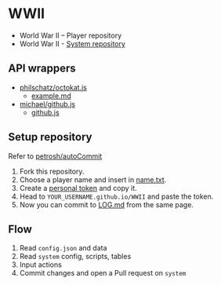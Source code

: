 # WWII
 
- World War II – Player repository
- World War II - [System repository](https://github.com/Fork-n-Play/WWII-system)

## API wrappers

- [philschatz/octokat.js](https://github.com/philschatz/octokat.js)
  - [example.md](https://github.com/philschatz/octokat.js/blob/afde38c4bf20423dc51215816047277c003cac14/examples.md)
- [michael/github.js](https://github.com/michael/github)
  - [github.js](https://github.com/michael/github/blob/master/github.js)

## Setup repository

Refer to [petrosh/autoCommit](https://github.com/petrosh/autoCommit)

1. Fork this repository.
2. Choose a player name and insert in [name.txt](../../edit/master/data/name.txt).
3. Create a [personal token](https://github.com/settings/tokens) and copy it.
4. Head to `YOUR_USERNAME.github.io/WWII` and paste the token.
5. Now you can commit to [LOG.md](LOG.md) from the same page.

## Flow

1. Read `config.json` and data
2. Read `system` config, scripts, tables
3. Input actions
4. Commit changes and open a Pull request on `system`
